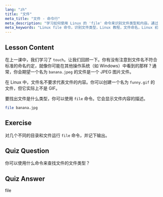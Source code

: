 ```yaml
---
lang: "zh"
title: "文件"
meta_title: "文件 - 命令行"
meta_description: "学习如何使用 Linux 的 'file' 命令来识别文件类型和内容。通过这份适合初学者的指南，了解 Linux 文件命名约定。"
meta_keywords: "Linux file 命令，识别文件类型，Linux 教程，文件命名，Linux 初学者，Linux 指南"
---
```


## Lesson Content

在上一课中，我们学习了 `touch`。让我们回顾一下。你有没有注意到文件名不符合标准的命名约定，就像你可能在其他操作系统（如 Windows）中看到的那样？通常，你会期望一个名为 `banana.jpeg` 的文件是一个 JPEG 图片文件。

在 Linux 中，文件名不要求代表文件的内容。你可以创建一个名为 `funny.gif` 的文件，但它实际上不是 GIF。

要找出文件是什么类型，你可以使用 `file` 命令。它会显示文件内容的描述。

```bash
file banana.jpg
```

## Exercise

对几个不同的目录和文件运行 `file` 命令，并记下输出。

## Quiz Question

你可以使用什么命令来查找文件的文件类型？

## Quiz Answer

file
